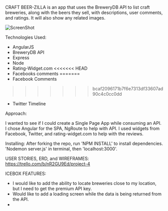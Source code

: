 CRAFT BEER-ZILLA is an app that uses the BreweryDB API to list
craft breweries, along with the beers they sell, with descriptions,
user comments, and ratings.  It will also show any related images.

![ScreenShot](http://i.imgur.com/mjYhmXd.png)


Technologies Used:
- AngularJS
- BreweryDB API
- Express
- Node
- Rating-Widget.com
<<<<<<< HEAD
- Facebooks comments
=======
- Facebook Comments
>>>>>>> bcaf2096171b7f6e7313df33607ad90c4c0cc0dd
- Twitter Timeline

Approach:

I wanted to see if I could create a Single Page App while consuming an API.
I chose Angular for the SPA, NgRoute to help with API. I used widgets from
Facebook, Twitter, and rating-widget.com to help with the reviews.

Installing:
After forking the repo, run 'NPM INSTALL' to install dependencies.
'Nodemon server.js' in terminal, then 'localhost:3000'.

USER STORIES, ERD, and WIREFRAMES:
https://trello.com/b/nR2GU9Ed/project-4

ICEBOX FEATURES:
- I would like to add the ability to locate breweries close to my location,
but I need to get the premium API key.
- Would like to add a loading screen while the data is being returned from the API.
-


